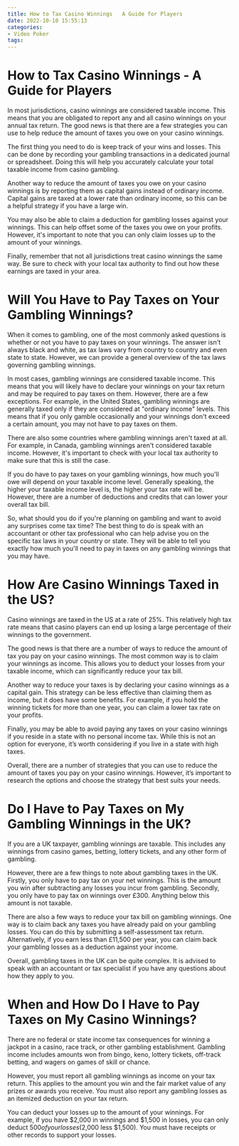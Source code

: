 ```yaml
---
title: How to Tax Casino Winnings   A Guide for Players 
date: 2022-10-10 15:55:13
categories:
- Video Poker
tags:
---
```



#  How to Tax Casino Winnings - A Guide for Players 

In most jurisdictions, casino winnings are considered taxable income. This means that you are obligated to report any and all casino winnings on your annual tax return. The good news is that there are a few strategies you can use to help reduce the amount of taxes you owe on your casino winnings.

The first thing you need to do is keep track of your wins and losses. This can be done by recording your gambling transactions in a dedicated journal or spreadsheet. Doing this will help you accurately calculate your total taxable income from casino gambling.

Another way to reduce the amount of taxes you owe on your casino winnings is by reporting them as capital gains instead of ordinary income. Capital gains are taxed at a lower rate than ordinary income, so this can be a helpful strategy if you have a large win.

You may also be able to claim a deduction for gambling losses against your winnings. This can help offset some of the taxes you owe on your profits. However, it's important to note that you can only claim losses up to the amount of your winnings.

Finally, remember that not all jurisdictions treat casino winnings the same way. Be sure to check with your local tax authority to find out how these earnings are taxed in your area.

#  Will You Have to Pay Taxes on Your Gambling Winnings? 

When it comes to gambling, one of the most commonly asked questions is whether or not you have to pay taxes on your winnings. The answer isn't always black and white, as tax laws vary from country to country and even state to state. However, we can provide a general overview of the tax laws governing gambling winnings.

In most cases, gambling winnings are considered taxable income. This means that you will likely have to declare your winnings on your tax return and may be required to pay taxes on them. However, there are a few exceptions. For example, in the United States, gambling winnings are generally taxed only if they are considered at "ordinary income" levels. This means that if you only gamble occasionally and your winnings don't exceed a certain amount, you may not have to pay taxes on them.

There are also some countries where gambling winnings aren't taxed at all. For example, in Canada, gambling winnings aren't considered taxable income. However, it's important to check with your local tax authority to make sure that this is still the case.

If you do have to pay taxes on your gambling winnings, how much you'll owe will depend on your taxable income level. Generally speaking, the higher your taxable income level is, the higher your tax rate will be. However, there are a number of deductions and credits that can lower your overall tax bill.

So, what should you do if you're planning on gambling and want to avoid any surprises come tax time? The best thing to do is speak with an accountant or other tax professional who can help advise you on the specific tax laws in your country or state. They will be able to tell you exactly how much you'll need to pay in taxes on any gambling winnings that you may have.

#  How Are Casino Winnings Taxed in the US? 

Casino winnings are taxed in the US at a rate of 25%. This relatively high tax rate means that casino players can end up losing a large percentage of their winnings to the government.

The good news is that there are a number of ways to reduce the amount of tax you pay on your casino winnings. The most common way is to claim your winnings as income. This allows you to deduct your losses from your taxable income, which can significantly reduce your tax bill.

Another way to reduce your taxes is by declaring your casino winnings as a capital gain. This strategy can be less effective than claiming them as income, but it does have some benefits. For example, if you hold the winning tickets for more than one year, you can claim a lower tax rate on your profits.

Finally, you may be able to avoid paying any taxes on your casino winnings if you reside in a state with no personal income tax. While this is not an option for everyone, it’s worth considering if you live in a state with high taxes.

Overall, there are a number of strategies that you can use to reduce the amount of taxes you pay on your casino winnings. However, it’s important to research the options and choose the strategy that best suits your needs.

#  Do I Have to Pay Taxes on My Gambling Winnings in the UK? 

If you are a UK taxpayer, gambling winnings are taxable. This includes any winnings from casino games, betting, lottery tickets, and any other form of gambling.

However, there are a few things to note about gambling taxes in the UK. Firstly, you only have to pay tax on your net winnings. This is the amount you win after subtracting any losses you incur from gambling. Secondly, you only have to pay tax on winnings over £300. Anything below this amount is not taxable.

There are also a few ways to reduce your tax bill on gambling winnings. One way is to claim back any taxes you have already paid on your gambling losses. You can do this by submitting a self-assessment tax return. Alternatively, if you earn less than £11,500 per year, you can claim back your gambling losses as a deduction against your income.

Overall, gambling taxes in the UK can be quite complex. It is advised to speak with an accountant or tax specialist if you have any questions about how they apply to you.

#  When and How Do I Have to Pay Taxes on My Casino Winnings?

There are no federal or state income tax consequences for winning a jackpot in a casino, race track, or other gambling establishment. Gambling income includes amounts won from bingo, keno, lottery tickets, off-track betting, and wagers on games of skill or chance.

However, you must report all gambling winnings as income on your tax return. This applies to the amount you win and the fair market value of any prizes or awards you receive. You must also report any gambling losses as an itemized deduction on your tax return.

You can deduct your losses up to the amount of your winnings. For example, if you have $2,000 in winnings and $1,500 in losses, you can only deduct $500 of your losses ($2,000 less $1,500). You must have receipts or other records to support your losses.